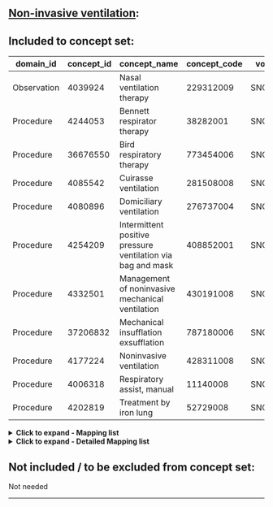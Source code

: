 ## [Non-invasive ventilation](https://github.com/OHDSI/Covid-19/blob/vocabularies_for_phenotypes/Vocabulary/sql/phenotypes/Non-invasive%20ventilation.sql):

## Included to concept set:
|domain_id|concept_id|concept_name|concept_code|voc_id
|---|---|---|---|---|
Observation|4039924|Nasal ventilation therapy|229312009|SNOMED
Procedure|4244053|Bennett respirator therapy|38282001|SNOMED
Procedure|36676550|Bird respiratory therapy|773454006|SNOMED
Procedure|4085542|Cuirasse ventilation|281508008|SNOMED
Procedure|4080896|Domiciliary ventilation|276737004|SNOMED
Procedure|4254209|Intermittent positive pressure ventilation via bag and mask|408852001|SNOMED
Procedure|4332501|Management of noninvasive mechanical ventilation|430191008|SNOMED
Procedure|37206832|Mechanical insufflation exsufflation|787180006|SNOMED
Procedure|4177224|Noninvasive ventilation|428311008|SNOMED
Procedure|4006318|Respiratory assist, manual|11140008|SNOMED
Procedure|4202819|Treatment by iron lung|52729008|SNOMED


<details><summary><strong>Click to expand - Mapping list</strong></summary>
<p>

|domain_id|concept_id|concept_name|voc_id|source_voc_id|source_code
|---|---|---|---|---|---|
Observation|4039924|Nasal ventilation therapy|SNOMED|Read|Z6M4.00
Procedure|4139542|Bag valve mask ventilation|SNOMED|OPCS4|E85.4
Procedure|4139542|Bag valve mask ventilation|SNOMED|Read|7458300
Procedure|4072514|Lung inflation by intermittent compression of reservoir bag|SNOMED|Read|Z6H1.00; Z6H1.11
Procedure|4039925|Manual hyperinflation|SNOMED|Read|Z6H2.00
Procedure|4177224|Noninvasive ventilation|SNOMED|ICD9Proc|93.90
Procedure|4177224|Noninvasive ventilation|SNOMED|ICD9ProcCN|93.90; 93.9000; 93.9001
Procedure|4177224|Noninvasive ventilation|SNOMED|OPCS4|E85.2
Procedure|4177224|Noninvasive ventilation|SNOMED|Read|7458100
Procedure|4006318|Respiratory assist, manual|SNOMED|Read|Z6H..00; Z6H..11; Z6H..12; Z6H..13


</p>
</details>

<details><summary><strong>Click to expand - Detailed Mapping list</strong></summary>
<p>

|source_code_description|source_code|source_voc_id|concept_id|concept_name|concept_code|concept_class_id|domain_id|voc_id
|---|---|---|---|---|---|---|---|---|
Non-invasive ventilation|7458100|Read|4177224|Noninvasive ventilation|428311008|Procedure|Procedure|SNOMED
Bag valve mask ventilation|7458300|Read|4139542|Bag valve mask ventilation|425447009|Procedure|Procedure|SNOMED
Non-invasive mechanical ventilation|93.90|ICD9Proc|4177224|Noninvasive ventilation|428311008|Procedure|Procedure|SNOMED
Non-invasive mechanical ventilation|93.90|ICD9ProcCN|4177224|Noninvasive ventilation|428311008|Procedure|Procedure|SNOMED
Non-invasive mechanical ventilation|93.9000|ICD9ProcCN|4177224|Noninvasive ventilation|428311008|Procedure|Procedure|SNOMED
Continuous positive airway pressure (CPAP) (machine translation)|93.9001|ICD9ProcCN|4177224|Noninvasive ventilation|428311008|Procedure|Procedure|SNOMED
Non-invasive ventilation NEC|E85.2|OPCS4|4177224|Noninvasive ventilation|428311008|Procedure|Procedure|SNOMED
Bag valve mask ventilation|E85.4|OPCS4|4139542|Bag valve mask ventilation|425447009|Procedure|Procedure|SNOMED
Manually assisted breathing|Z6H..00|Read|4006318|Respiratory assist, manual|11140008|Procedure|Procedure|SNOMED
Lung inflation by intermittent compression of reservoir bag|Z6H1.00|Read|4072514|Lung inflation by intermittent compression of reservoir bag|243140006|Procedure|Procedure|SNOMED
Hand ventilation|Z6H..11|Read|4006318|Respiratory assist, manual|11140008|Procedure|Procedure|SNOMED
Hand bagging|Z6H1.11|Read|4072514|Lung inflation by intermittent compression of reservoir bag|243140006|Procedure|Procedure|SNOMED
Manual ventilation|Z6H..12|Read|4006318|Respiratory assist, manual|11140008|Procedure|Procedure|SNOMED
Hand ventilation - bagging|Z6H..13|Read|4006318|Respiratory assist, manual|11140008|Procedure|Procedure|SNOMED
Manual hyperinflation|Z6H2.00|Read|4039925|Manual hyperinflation|229313004|Procedure|Procedure|SNOMED
Nasal ventilation therapy|Z6M4.00|Read|4039924|Nasal ventilation therapy|229312009|Procedure|Observation|SNOMED

</p>
</details>


## Not included / to be excluded from concept set:
Not needed

***